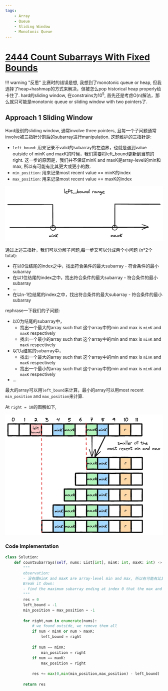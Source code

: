 ```yaml
---
tags:
    - Array
    - Queue
    - Sliding Window
    - Monotonic Queue
---
```


# [2444 Count Subarrays With Fixed Bounds](https://leetcode.com/problems/count-subarrays-with-fixed-bounds/description/?envType=daily-question&envId=2024-03-31)


!!! warning "反思"
    比赛时的错误是想, 我想到了monotonic queue or heap, 但我选择了heap+hashmap的方式来解决，但被怎么pop historical heap properly给卡住了. hard的sliding window, 在constrains为$10^5$, 首先还是考虑O(n)解法，那么就只可能是monotonic queue or sliding window with two pointers了. 

## Approach 1 Sliding Window

Hard级别的sliding window, 通常involve three pointers, 且每一个子问题通常involve被三指针分割后的subarray进行manipulation. 这题维护的三指针是:

- `left_bound`: 用来记录不valid的subarray的左边界，也就是遇到value outside of minK and maxK的时候，我们需要将left_bound更新到当前的right. 这一步的原因是，我们并不保证minK and maxK是array-level的min和max, 所以有可能有比其更大或更小的数.
- `min_position`: 用来记录most recent value == minK的index
- `max_position`: 用来记录most recent value == maxK的index

![](./assets/1.excalidraw.png)

通过上述三指针，我们可以分解子问题,每一步又可以分成两个小问题 (n*2个total):

- 在以0位结尾的index之中，找出符合条件的最大subarray - 符合条件的最小subarray
- 在以1位结尾的index之中，找出符合条件的最大subarray - 符合条件的最小subarray
- ...
- 在以n-1位结尾的index之中，找出符合条件的最大subarray - 符合条件的最小subarray

rephrase一下我们的子问题:

- 以0为结尾的subarray中，
    - 找出一个最大的array such that 这个array中的min and max is `minK` and `maxK` respectively
    - 找出一个最小的array such that 这个array中的min and max is `minK` and `maxK` respectively
- 以1为结尾的subarray中，
    - 找出一个最大的array such that 这个array中的min and max is `minK` and `maxK` respectively
    - 找出一个最小的array such that 这个array中的min and max is `minK` and `maxK` respectively
- ...


最大的array可以用`left_bound`来计算，最小的array可以用most recent `min_position` and `max_position`来计算.


At `right = 10`的图解如下,

![](./assets/2.excalidraw.png)


### Code Implementation

```python
class Solution:
    def countSubarrays(self, nums: List[int], minK: int, maxK: int) -> int:
        """
        observation:
        - 没有提minK and maxK are array-level min and max, 所以有可能有比其更大或更小的数
        Break it down:
        - find the maximum subarray ending at index 0 that the max and min of this subarray is equal to minK and maxK
        """
        res = 0
        left_bound = -1
        min_position = max_position = -1

        for right,num in enumerate(nums):
            # we found outside, we remove them all
            if num < minK or num > maxK:
                left_bound = right
            
            if num == minK:
                min_position = right
            if num == maxK:
                max_position = right
            
            res += max(0,min(min_position,max_position) - left_bound)
        
        return res
```